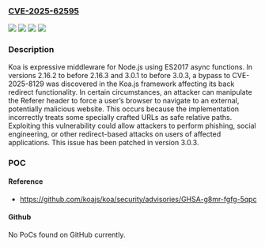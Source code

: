 ### [CVE-2025-62595](https://cve.mitre.org/cgi-bin/cvename.cgi?name=CVE-2025-62595)
![](https://img.shields.io/static/v1?label=Product&message=koa&color=blue)
![](https://img.shields.io/static/v1?label=Version&message=%3E%3D%202.16.2%2C%20%3C%202.16.3%20&color=brightgreen)
![](https://img.shields.io/static/v1?label=Version&message=%3E%3D%203.0.1%2C%20%3C%203.0.3%20&color=brightgreen)
![](https://img.shields.io/static/v1?label=Vulnerability&message=CWE-601%3A%20URL%20Redirection%20to%20Untrusted%20Site%20('Open%20Redirect')&color=brightgreen)

### Description

Koa is expressive middleware for Node.js using ES2017 async functions. In versions 2.16.2 to before 2.16.3 and 3.0.1 to before 3.0.3, a bypass to CVE-2025-8129 was discovered in the Koa.js framework affecting its back redirect functionality. In certain circumstances, an attacker can manipulate the Referer header to force a user’s browser to navigate to an external, potentially malicious website. This occurs because the implementation incorrectly treats some specially crafted URLs as safe relative paths. Exploiting this vulnerability could allow attackers to perform phishing, social engineering, or other redirect-based attacks on users of affected applications. This issue has been patched in version 3.0.3.

### POC

#### Reference
- https://github.com/koajs/koa/security/advisories/GHSA-g8mr-fgfg-5qpc

#### Github
No PoCs found on GitHub currently.


